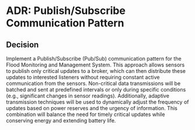 # ADR: Publish/Subscribe Communication Pattern

## Decision
Implement a Publish/Subscribe (Pub/Sub) communication pattern for the Flood Monitoring and Management System. This approach allows sensors to publish only critical updates to a broker, which can then distribute these updates to interested listeners without requiring constant active communication from the sensors. Non-critical data transmissions will be batched and sent at predefined intervals or only during specific conditions (e.g., significant changes in sensor readings). Additionally, adaptive transmission techniques will be used to dynamically adjust the frequency of updates based on power reserves and the urgency of information. This combination will balance the need for timely critical updates while conserving energy and extending battery life.
